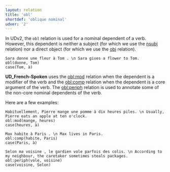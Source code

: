 ```yaml
---
layout: relation
title: 'obl'
shortdef: 'oblique nominal'
udver: '2'
---
```


In UDv2, the `obl` relation is used for a nominal dependent of a verb.
However, this dependent is neither a subject (for which we use the [nsubj]() relation) nor a direct object (for which we use the [obj]() relation).

~~~ sdparse
Sara donne une fleur à Tom . \n Sara gives a flower to Tom.
obl(donne, Tom)
case(Tom, à)
~~~

**UD_French-Spoken** uses the [obl:mod]() relation when the dependent is a modifier of the verb and the [obl:comp]() relation when the dependent is a core argument of the verb.
The [obl:periph]() relation is used to annotate some of the non-core nominal dependents of the verb.

Here are a few examples:

~~~ sdparse
Habituellement, Pierre mange une pomme à dix heures piles. \n Usually, Pierre eats an apple at ten o'clock.
obl:mod(mange, heures)
case(heures, à)
~~~

~~~ sdparse
Max habite à Paris . \n Max lives in Paris.
obl:comp(habite, Paris)
case(Paris, à)
~~~

~~~ sdparse
Selon ma voisine , le gardien vole parfois des colis. \n According to my neighbour, the caretaker sometimes steals packages.
obl:periph(vole, voisine)
case(voisine, Selon)
~~~


